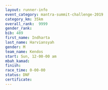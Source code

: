 ```yaml
---
layout: runner-info 
event_category: mantra-summit-challenge-2019 
category_km: 35km 
overall_rank:  9999
gender_rank: 
bib: 489
first_name: Indharta
last_name: Harviansyah
gender: M
team_name: Kendos
start: Sun, 12-00-00 am
mbah_kamad: 
finish: 
race_time: 0-00-00
status: DNF
certificate: 
---
```

